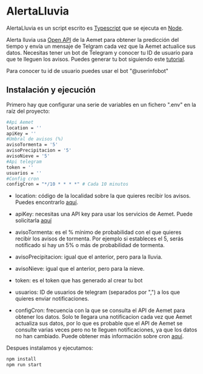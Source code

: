 # AlertaLluvia
AlertaLluvia es un script escrito es [Typescript](https://www.typescriptlang.org/) que se ejecuta en [Node](https://nodejs.org/es).

Alerta lluvia usa [Open API](https://opendata.aemet.es/centrodedescargas/inicio) de la Aemet para obtener la predicción del tiempo y envía un mensaje de Telgram
cada vez que la Aemet actualice sus datos.
Necesitas tener un bot de Telegram y conocer tu ID de usuario para que te lleguen los avisos. 
Puedes generar tu bot siguiendo este [tutorial](https://www.toptal.com/python/telegram-bot-tutorial-python).

Para conocer tu id de usuario puedes usar el bot "@userinfobot"


## Instalación y ejecución
Primero hay que configurar una serie de variables en un fichero ".env" en la raíz del proyecto:
```bash
#Api Aemet
location = ''
apiKey = '' 
#Umbral de avisos (%)
avisoTormenta = '5'
avisoPrecipitacion = '5'
avisoNieve = '5'
#Api telegram
token = ''
usuarios = ''
#Config cron
configCron = "*/10 * * * *" # Cada 10 minutos
```
- location: código de la localidad sobre la que quieres recibir los avisos. Puedes encontrarlo [aquí](https://www.ine.es/daco/daco42/codmun/codmunmapa.htm).
- apiKey: necesitas una API key para usar los servicios de Aemet. Puede solicitarla [aquí](https://opendata.aemet.es/centrodedescargas/inicio]) 

- avisoTormenta: es el % mínimo de probabilidad con el que quieres recibir los avisos de tormenta. Por ejemplo si estableces el 5, serás notificado si hay un 5% o más de probabilidad de tormenta.
- avisoPrecipitacion: igual que el anterior, pero para la lluvia.
- avisoNieve: igual que el anterior, pero para la nieve.

- token: es el token que has generado al crear tu bot
- usuarios: ID de usuarios de telegram (separados por ",") a los que quieres enviar notificaciones.

- configCron: frecuencia con la que se consulta el API de Aemet para obtener los datos.
Solo te llegara una notificacion cada vez que Aemet actualiza sus datos, por lo que es probable que el API de Aemet se consulte varias veces pero no te lleguen notificaciones, ya que los datos no han cambiado.
Puede obtener más información sobre cron [aquí](https://www.redeszone.net/tutoriales/servidores/cron-crontab-linux-programar-tareas/).

Despues instalamos y ejecutamos:
```bash
npm install 
npm run start
```